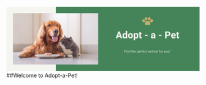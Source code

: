 ![Banner](https://github.com/Natejo91/Adopt-a-Pet/blob/main/assets/Capstone-Banner.png)
##Welcome to Adopt-a-Pet!

